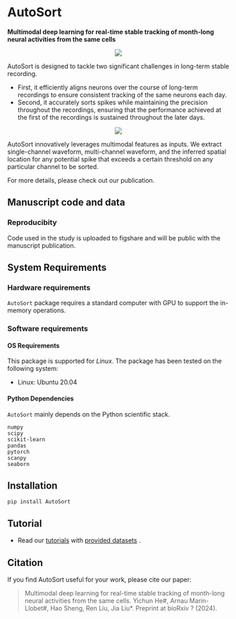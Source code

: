 # AutoSort
**Multimodal deep learning for real-time stable tracking of month-long neural activities from the same cells**

<p align="center">
  <img src="/img/figure1.png" >
</p>

AutoSort is designed to tackle two significant challenges in long-term stable recording. 
- First, it efficiently aligns neurons over the course of long-term recordings to ensure consistent tracking of the same neurons each day. 
- Second, it accurately sorts spikes while maintaining the precision throughout the recordings, ensuring that the performance achieved at the first of the recordings is sustained throughout the later days.


<p align="center">
  <img src="/img/figure2.png" >
</p>

AutoSort innovatively leverages multimodal features as inputs. We extract single-channel waveform, multi-channel waveform, and the inferred spatial location for any potential spike that exceeds a certain threshold on any particular channel to be sorted.

For more details, please check out our publication.


## Manuscript code and data
### Reproducibity
Code used in the study is uploaded to figshare and will be public with the manuscript publication. 

## System Requirements
### Hardware requirements
`AutoSort` package requires a standard computer with GPU to support the in-memory operations.

### Software requirements
#### OS Requirements
This package is supported for *Linux*. The package has been tested on the following system:
+ Linux: Ubuntu 20.04

#### Python Dependencies
`AutoSort` mainly depends on the Python scientific stack.

```
numpy
scipy
scikit-learn
pandas
pytorch
scanpy
seaborn
```

## Installation
```
pip install AutoSort
```


## Tutorial
- Read our [tutorials](./tutorial_sample_data.ipynb) with [provided datasets](https://drive.google.com/drive/folders/1DKfP5awTUa5gaL0WB-csD0M8v-COiBfY?usp=sharing) .


## Citation

If you find AutoSort useful for your work, please cite our paper: 

> Multimodal deep learning for real-time stable tracking of month-long neural activities from the same cells.
Yichun He#, Arnau Marin-Llobet#, Hao Sheng, Ren Liu, Jia Liu*. Preprint at bioRxiv ? (2024).
